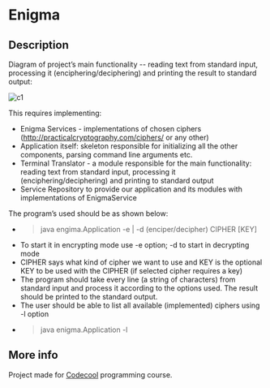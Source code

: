 # Enigma

## Description

Diagram of project’s main functionality -- reading text from standard input, processing it (enciphering/deciphering) and printing the result to standard output:

![c1](https://raw.github.com/lpelczar/Enigma/master/docs/Enigma_UML.png)

This requires implementing:

- Enigma Services - implementations of chosen ciphers (http://practicalcryptography.com/ciphers/ or any other)
- Application itself: skeleton responsible for initializing all the other components, parsing command line arguments etc.
- Terminal Translator - a module responsible for the main functionality: reading text from standard input, processing it (enciphering/deciphering) and printing to standard output
- Service Repository to provide our application and its modules with implementations of EnigmaService

The program’s used should be as shown below:
- > java engima.Application  -e | -d (enciper/decipher) CIPHER [KEY]
- To start it in encrypting mode use -e option; -d to start in decrypting mode
- CIPHER says what kind of cipher we want to use and KEY is the optional KEY to be used with the CIPHER (if selected cipher requires a key)
- The program should take every line (a string of characters) from standard input and process it according to the options used. The result should be printed to the standard output.
- The user should be able to list all available (implemented) ciphers using -l option
- > java enigma.Application -l

## More info

Project made for [Codecool](https://codecool.com/) programming course.
